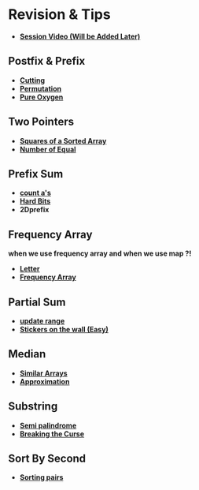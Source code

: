 # Revision & Tips

- [**Session Video (Will be Added Later)**](https://drive.google.com/file/d/1NO1X4g381iT18PdbO8pk1_4_vLx72XXw/view?usp=sharing)

## **Postfix & Prefix**

- **[Cutting](https://codeforces.com/group/dfmvO0RN41/contest/227601/problem/A)**
- **[Permutation](https://codeforces.com/group/u3Ii79X3NY/contest/270254/problem/L)**
- **[Pure Oxygen](https://codeforces.com/group/9PTNrhBNKn/contest/337624/problem/F)**

## **Two Pointers**

- **[Squares of a Sorted Array](https://leetcode.com/problems/squares-of-a-sorted-array)**
- **[Number of Equal](https://codeforces.com/edu/course/2/lesson/9/1/practice/contest/307092/problem/C)**

## **Prefix Sum**

- **[count a's](https://codeforces.com/group/c3FDl9EUi9/contest/262795/problem/H)**
- **[Hard Bits](https://codeforces.com/group/p6hc42ieQe/contest/324287/problem/G)**
- **2Dprefix**

## **Frequency Array**

**when we use frequency array and when we use map ?!**

- **[Letter](https://codeforces.com/group/u3Ii79X3NY/contest/270254/problem/D)**
- **[Frequency Array](https://codeforces.com/group/MWSDmqGsZm/contest/219774/problem/V)**

## **Partial Sum**

- **[update range](https://codeforces.com/group/c3FDl9EUi9/contest/262795/problem/F)**
- **[Stickers on the wall (Easy)](https://codeforces.com/gym/302587/problem/E)**

## **Median**

- **[Similar Arrays](https://codeforces.com/gym/102873/problem/C)**
- **[Approximation](https://codeforces.com/group/MEqF8b6wBT/contest/324245/problem/V)**

## **Substring**

- **[Semi palindrome](https://codeforces.com/group/2ia6U65GWG/contest/335066/problem/B)**
- **[Breaking the Curse](https://codeforces.com/gym/101840/problem/B)**

## **Sort By Second**

- **[Sorting pairs](https://codeforces.com/group/c3FDl9EUi9/contest/262795/problem/K)**
